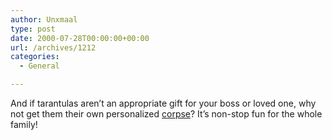 ```yaml
---
author: Unxmaal
type: post
date: 2000-07-28T00:00:00+00:00
url: /archives/1212
categories:
  - General

---
```

And if tarantulas aren&#8217;t an appropriate gift for your boss or loved one, why not get them their own personalized [corpse][1]? It&#8217;s non-stop fun for the whole family!

 [1]: http://distefano.com/